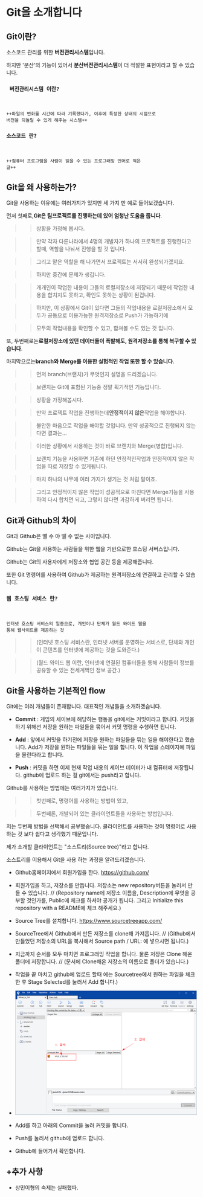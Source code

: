 # Git을 소개합니다

## Git이란?
    
소스코드 관리를 위한 **버전관리시스템**입니다.  

하지만 '분산'의 기능이 있어서 **분산버전관리시스템**이 더 적절한 표현이라고 할 수 있습니다.  

### <pre><code> 버전관리시스템 이란?
 ++파일의 변화를 시간에 따라 기록했다가, 이후에 특정한 상태의 시점으로 버전을 되돌릴 수 있게 해주는 시스템++</code></pre>
 
### <pre><code>소스코드 란?  
++컴퓨터 프로그램을 사람이 읽을 수 있는 프로그래밍 언어로 적은 글++</code></pre>

## Git을 왜 사용하는가?  

Git을 사용하는 이유에는 여러가지가 있지만 세 가지 만 예로 들어보겠습니다. 

먼저 첫째로,**Git은 팀프로젝트를 진행하는데 있어 엄청난 도움을 줍니다**.    

>> 상황을 가정해 봅시다.    

>>만약 각자 다른나라에서 4명의 개발자가 하나의 프로젝트를 진행한다고 할때, 역할을 나눠서 진행을 할 것 입니다.    

>>그리고 맡은 역할을 해 나가면서 프로젝트는 서서히 완성되가겠지요.    

>>하지만 중간에 문제가 생깁니다.    

>>개개인이 작업한 내용이 그들의 로컬저장소에 저장되기 때문에 작업한 내용을 합치지도 못하고, 확인도 못하는 상황이 된겁니다.    

>>하지만, 이 상황에서 Git이 있다면 그들의 작업내용을 로컬저장소에서 모두가 공동으로 이용가능한 원격저장소로 Push가 가능하기에    

>>모두의 작업내용을 확인할 수 있고, 합쳐볼 수도 있는 것 입니다.   

또, 두번째로는**로컬저장소에 있던 데이터들이 폭발해도, 원격저장소를 통해 복구할 수 있습니다**.   

마지막으로는**branch와 Merge를 이용한 실험적인 작업 또한 할 수 있습니다**.    

>>먼저 branch(브랜치)가 무엇인지 설명을 드리겠습니다.    

>>브랜치는 Git에 포함된 기능중 정말 획기적인 기능입니다.    

>>상황을 가정해봅시다.    

>>만약 프로젝트 작업을 진행하는데**안정적이지 않은**작업을 해야합니다.    

>>불안한 마음으로 작업을 해야할 것입니다. 만약 성공적으로 진행되지 않는다면 결과는...    

>>이러한 상황에서 사용하는 것이 바로 브랜치와 Merge(병합)입니다.    

>>브랜치 기능을 사용하면 기존에 하던 안정적인작업과 안정적이지 않은 작업을 따로 저장할 수 있게됩니다.    

>>마치 하나의 나무에 여러 가지가 생기는 것 처럼 말이죠.    

>>그리고 안정적이지 않은 작업이 성공적으로 마친다면 Merge기능을 사용하여 다시 합치면 되고, 그렇지 않다면 과감하게 버리면 됩니다.   

## Git과 Github의 차이  
 
Git과 Github은 땔 수 야 땔 수 없는 사이입니다.   

Github는 Git을 사용하는 사람들을 위한 웹을 기반으로한 호스팅 서버스입니다.  

Github는 Git의 사용자에게 저장소와 협업 공간 등을 제공해줍니다.  

 또한 Git 명령어를 사용하여 Github가 제공하는 원격저장소에 연결하고 관리할 수 있습니다.    
 
### <pre><code>웹 호스팅 서비스 란?
인터넷 호스팅 서비스의 일종으로, 개인이나 단체가 월드 와이드 웹을 통해 웹사이트를 제공하는 것</code></pre> 

>>(인터넷 호스팅 서비스란, 인터넷 서버를 운영하는 서비스로, 단체와 개인이 콘텐츠를 인터넷에 제공하는 것을 도와준다.)  

>>(월드 와이드 웹 이란, 인터넷에 연결된 컴퓨터들을 통해 사람들이 정보를 공유할 수 있는 전세계쩍인 정보 공간.)  

## Git을 사용하는 기본적인 flow  

Git에는 여러 개념들이 존재합니다. 대표적인 개념들을 소개하겠습니다.  

* **Commit** : 게임의 세이브에 해당하는 행동을 git에서는 커밋이라고 합니다. 커밋을 하기 위해선 저장을 원하는 파일들을 묶어서 커밋 명령을 수행하면 됩니다.  

* **Add** : 앞에서 커밋을 하기전에 저장을 원하는 파일들을 묶는 일을 해야한다고 했습니다. Add가 저장을 원하는 파일들을 묶는 일을 합니다. 이 작업을 스테이지에 파일을 올린다라고 합니다.  

* **Push** : 커밋을 하면 이제 현재 작업 내용의 세이브 데이터가 내 컴퓨터에 저장됩니다. github에 업로드 하는 걸 git에서는 push라고 합니다.  

Github를 사용하는 방법에는 여러가지가 있습니다.  

>>첫번째로, 명령어를 사용하는 방법이 있고,  

>>두번째론, 개발되어 있는 클라이언트들을 사용하는 방법입니다.  

저는 두번째 방법을 선택해서 공부했습니다. 클라이언트를 사용하는 것이 명령어로 사용하는 것 보다 쉽다고 생각했기 때문입니다.  

제가 소개할 클라이언트는 "소스트리(Source tree)"라고 합니다.  

소스트리를 이용해서 Git을 사용 하는 과정을 알려드리겠습니다.

   * Github홈페이지에서 회원가입을 한다. https://github.com/  

   * 회원가입을 하고, 저장소를 만듭니다. 저장소는 new repository버튼을 눌러서 만들 수 있습니다. // (Repository name에 저장소 이름을, Description에 무엇을 공부할 것인가를, Public에 체크를 하셔야 공개가 됩니다. 그리고 Initialize this repository with a README에 체크 해주세요.)  

   * Source Tree를 설치합니다. https://www.sourcetreeapp.com/  

   * SourceTree에서 Github에서 만든 저장소를 clone해 가져옵니다. // (Github에서 만들었던 저장소의 URL을 복사해서 Source path / URL: 에 넣으시면 됩니다.)  

   * 지금까지 순서를 모두 마치면 프로그래밍 작업을 합니다. 물론 저장은 Clone 해온 폴더에 저장합니다. // (문서에 Clone해온 저장소의 이름으로 폴더가 있습니다.)  

   * 작업을 끝 마치고 github에 업로드 할때 에는 Sourcetree에서 원하는 파일을 체크한 후 Stage Selected를 눌러서 Add 합니다.)  
   
   * ![사용예시](What_is_Git-photo.png "Using")  

   * Add를 하고 아래의 Commit을 눌러 커밋을 합니다.  

   * Push를 눌러서 github에 업로드 합니다.  

   * Github에 들어가서 확인합니다.  

## +추가 사항

* 상민이형의 숙제는 실패했따.